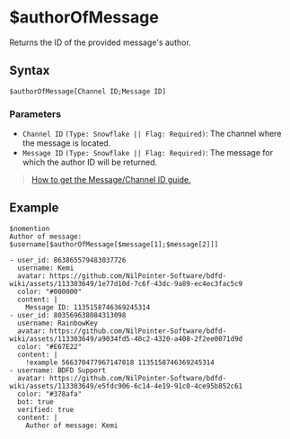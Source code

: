 # $authorOfMessage
Returns the ID of the provided message's author.

## Syntax
```
$authorOfMessage[Channel ID;Message ID]
```

### Parameters
- `Channel ID` `(Type: Snowflake || Flag: Required)`: The channel where the message is located.
- `Message ID` `(Type: Snowflake || Flag: Required)`: The message for which the author ID will be returned.

>  [How to get the Message/Channel ID guide.](https://support.discord.com/hc/en-us/articles/206346498-Where-can-I-find-my-User-Server-Message-ID-)

## Example
```
$nomention
Author of message: $username[$authorOfMessage[$message[1];$message[2]]]
```

``` discord yaml
- user_id: 863865579483037726
  username: Kemi
  avatar: https://github.com/NilPointer-Software/bdfd-wiki/assets/113303649/1e77d10d-7c6f-43dc-9a89-ec4ec3fac5c9
  color: "#000000"
  content: |
    Message ID: 1135158746369245314
- user_id: 803569638084313098
  username: RainbowKey
  avatar: https://github.com/NilPointer-Software/bdfd-wiki/assets/113303649/a9034fd5-40c2-4320-a408-2f2ee0071d9d
  color: "#E67E22"
  content: |
    !example 566370477967147018 1135158746369245314
- username: BDFD Support
  avatar: https://github.com/NilPointer-Software/bdfd-wiki/assets/113303649/e5fdc906-6c14-4e19-91c0-4ce95b852c61
  color: "#378afa"
  bot: true
  verified: true
  content: |
    Author of message: Kemi
```

